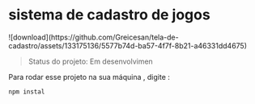  <h1>sistema de cadastro de jogos</h1>![download](https://github.com/Greicesan/tela-de-cadastro/assets/133175136/5577b74d-ba57-4f7f-8b21-a46331dd4675)

> Status do projeto: Em desenvolvimen

Para rodar esse projeto na sua máquina , digite :

```
npm instal
```

